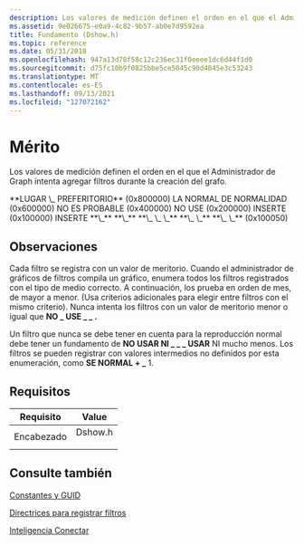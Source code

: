 ```yaml
---
description: Los valores de medición definen el orden en el que el Administrador de Graph intenta agregar filtros durante la creación del grafo.
ms.assetid: 9e026675-e0a9-4c82-9b57-ab0e7d9592ea
title: Fundamento (Dshow.h)
ms.topic: reference
ms.date: 05/31/2018
ms.openlocfilehash: 947a13d78f58c12c236ec31f0eeee1dc6d44f1d0
ms.sourcegitcommit: d75fc10b9f0825bbe5ce5045c90d4045e3c53243
ms.translationtype: MT
ms.contentlocale: es-ES
ms.lasthandoff: 09/13/2021
ms.locfileid: "127072162"
---
```

# <a name="merit"></a>Mérito

Los valores de medición definen el orden en el que el Administrador de Graph intenta agregar filtros durante la creación del grafo.

<dl> <span id="MERIT_PREFERRED"></span><span id="merit_preferred"></span>**LUGAR \_ PREFERITORIO** (0x800000) LA NORMAL DE NORMALIDAD (0x600000) NO ES PROBABLE (0x400000) NO USE (0x200000) INSERTE (0x100000) INSERTE <span id="MERIT_NORMAL"></span> <span id="merit_normal"></span> **\_** <span id="MERIT_UNLIKELY"></span> <span id="merit_unlikely"></span> **\_** <span id="MERIT_DO_NOT_USE"></span> <span id="merit_do_not_use"></span> **\_ \_ \_** <span id="MERIT_SW_COMPRESSOR"></span> <span id="merit_sw_compressor"></span> **\_ \_** <span id="MERIT_HW_COMPRESSOR"></span> <span id="merit_hw_compressor"></span> **\_ \_** (0x100050)
</dl>

## <a name="remarks"></a>Observaciones

Cada filtro se registra con un valor de meritorio. Cuando el administrador de gráficos de filtros compila un gráfico, enumera todos los filtros registrados con el tipo de medio correcto. A continuación, los prueba en orden de mes, de mayor a menor. (Usa criterios adicionales para elegir entre filtros con el mismo criterio). Nunca intenta los filtros con un valor de meritorio menor o igual que **NO \_ USE \_ \_ .**

Un filtro que nunca se debe tener en cuenta para la reproducción normal debe tener un fundamento de **NO USAR NI \_ \_ \_ USAR** NI mucho menos. Los filtros se pueden registrar con valores intermedios no definidos por esta enumeración, como **SE NORMAL + \_** 1.

## <a name="requirements"></a>Requisitos



| Requisito | Value |
|-------------------|------------------------------------------------------------------------------------|
| Encabezado<br/> | <dl> <dt>Dshow.h</dt> </dl> |



## <a name="see-also"></a>Consulte también

<dl> <dt>

[Constantes y GUID](constants-and-guids.md)
</dt> <dt>

[Directrices para registrar filtros](guidelines-for-registering-filters.md)
</dt> <dt>

[Inteligencia Conectar](intelligent-connect.md)
</dt> </dl>

 

 




